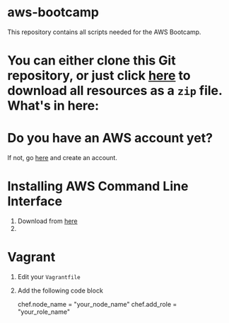 aws-bootcamp
============

This repository contains all scripts needed for the AWS Bootcamp.

You can either clone this Git repository, or just click [here](https://github.com/paprins/aws-bootcamp/archive/master.zip) to download all resources as a ```zip``` file.
What's in here:
===

Do you have an AWS account yet?
===
If not, go [here](https://portal.aws.amazon.com/gp/aws/developer/registration/index.html) and create an account.

Installing AWS Command Line Interface
===

1. Download from [here](http://aws.amazon.com/tools/)
1. 


Vagrant
===

1. Edit your ```Vagrantfile```
1. Add the following code block

   chef.node_name = "your_node_name"
   chef.add_role = "your_role_name"
